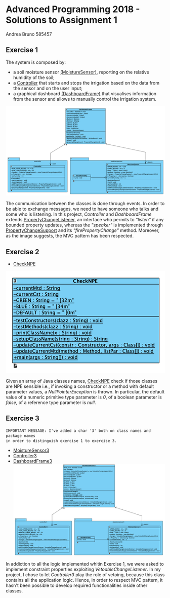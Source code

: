 # Advanced Programming 2018 - Solutions to Assignment 1
Andrea Bruno 585457

## Exercise 1
The system is composed by:
* a soil moisture sensor [(MoistureSensor)](https://bit.ly/2FdJv11), reporting on the relative humidity of the soil;
* a [Controller](https://bit.ly/2qF7Oet) that starts and stops the irrigation based on the data from the sensor and on the user input;
* a graphical dashboard [(DashboardFrame)](https://bit.ly/2RPdrSS) that visualises information from the sensor and allows to manually control the irrigation system.

![alt text](https://raw.githubusercontent.com/andybbruno/Advanced-Programming-2018/master/Assignment_1/UML/ex1.png)

The communication between the classes is done through events. In order to be able to exchange messages, we need to have someone who talks and some who is listening. In this project, _Controller_ and _DashboardFrame_ extends [PropertyChangeListener](https://bit.ly/1zKkJb3), an interface who permits to _"listen"_ if any bounded property updates, whereas the _"speaker"_ is implemented through [PropertyChangeSupport](https://bit.ly/2FgPq5I) and its _"firePropertyChange"_ method. Moreover, as the image suggests, the MVC pattern has been respected.

## Exercise 2
* [CheckNPE](https://bit.ly/2JTuy2T) 

![alt text](https://raw.githubusercontent.com/andybbruno/Advanced-Programming-2018/master/Assignment_1/UML/ex2.png)

Given an array of Java classes names, [CheckNPE](https://bit.ly/2z1khxy) check if those classes are NPE sensible i.e., if invoking a constructor or a method with default parameter values, a _NullPointerException_ is thrown. In particular, the default value of a numeric primitive type parameter is _0_, of a boolean parameter is _false_, of a reference type parameter is _null_.

## Exercise 3
```
IMPORTANT MESSAGE: I've added a char '3' both on class names and package names 
in order to distinguish exercise 1 to exercise 3.
```
* [MoistureSensor3](https://github.com/andybbruno/Advanced-Programming-2018/blob/master/Assignment_1/Exercise3/MoistureSensor3/src/moisturesensor/MoistureSensor3.java)
* [Controller3](https://github.com/andybbruno/Advanced-Programming-2018/blob/master/Assignment_1/Exercise3/Controller3/src/controller/Controller3.java)
* [DashboardFrame3](https://github.com/andybbruno/Advanced-Programming-2018/blob/master/Assignment_1/Exercise3/IrrigationDashboard3/src/DashboardFrame3.java)
![alt text](https://raw.githubusercontent.com/andybbruno/Advanced-Programming-2018/master/Assignment_1/UML/ex3.png)

In addiction to all the logic implemented whitin Exercise 1, we were asked to implement constraint properties exploiting _VetoableChangeListener_. In my project, I chose to let _Controller3_ play the role of vetoing, because this class contains all the application logic. Hence, in order to respect MVC pattern, it hasn't been possible to develop required functionalities inside other classes.
